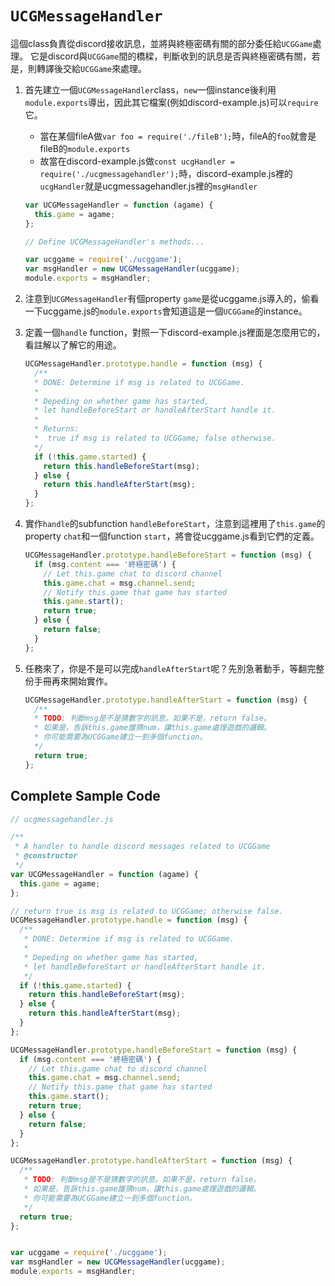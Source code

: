 # `UCGMessageHandler`

這個class負責從discord接收訊息，並將與終極密碼有關的部分委任給`UCGGame`處理。
它是discord與`UCGGame`間的橋樑，判斷收到的訊息是否與終極密碼有關，若是，則轉譯後交給`UCGGame`來處理。

1. 首先建立一個`UCGMessageHandler`class，`new`一個instance後利用`module.exports`導出，因此其它檔案(例如discord-example.js)可以`require`它。

    * 當在某個fileA做`var foo = require('./fileB');`時，fileA的`foo`就會是fileB的`module.exports`
    * 故當在discord-example.js做`const ucgHandler = require('./ucgmessagehandler');`時，discord-example.js裡的`ucgHandler`就是ucgmessagehandler.js裡的`msgHandler`

    ```javascript
    var UCGMessageHandler = function (agame) {
      this.game = agame;
    };

    // Define UCGMessageHandler's methods...

    var ucggame = require('./ucggame');
    var msgHandler = new UCGMessageHandler(ucggame);
    module.exports = msgHandler;
    ```

2. 注意到`UCGMessageHandler`有個property `game`是從ucggame.js導入的，偷看一下ucggame.js的`module.exports`會知道這是一個`UCGGame`的instance。

3. 定義一個`handle` function，對照一下discord-example.js裡面是怎麼用它的，看註解以了解它的用途。

    ```javascript
    UCGMessageHandler.prototype.handle = function (msg) {
      /**
      * DONE: Determine if msg is related to UCGGame.
      * 
      * Depeding on whether game has started,
      * let handleBeforeStart or handleAfterStart handle it.
      * 
      * Returns:
      *  true if msg is related to UCGGame; false otherwise.
      */
      if (!this.game.started) {
        return this.handleBeforeStart(msg);
      } else {
        return this.handleAfterStart(msg);
      }
    };
    ```

4. 實作`handle`的subfunction `handleBeforeStart`，注意到這裡用了`this.game`的property `chat`和一個function `start`，將會從ucggame.js看到它們的定義。
    ```javascript
    UCGMessageHandler.prototype.handleBeforeStart = function (msg) {
      if (msg.content === '終極密碼') {
        // Let this.game chat to discord channel
        this.game.chat = msg.channel.send;
        // Notify this.game that game has started
        this.game.start();
        return true;
      } else {
        return false;
      }
    };
    ```

5. 任務來了，你是不是可以完成`handleAfterStart`呢？先別急著動手，等翻完整份手冊再來開始實作。
    ```javascript
    UCGMessageHandler.prototype.handleAfterStart = function (msg) {
      /**
      * TODO: 判斷msg是不是猜數字的訊息。如果不是，return false。
      * 如果是，告訴this.game誰猜num，讓this.game處理遊戲的邏輯。
      * 你可能需要為UCGGame建立一到多個function。
      */
      return true;
    };
    ```


## Complete Sample Code

```javascript
// ucgmessagehandler.js

/**
 * A handler to handle discord messages related to UCGGame
 * @constructor
 */
var UCGMessageHandler = function (agame) {
  this.game = agame;
};

// return true is msg is related to UCGGame; otherwise false.
UCGMessageHandler.prototype.handle = function (msg) {
  /**
   * DONE: Determine if msg is related to UCGGame.
   * 
   * Depeding on whether game has started,
   * let handleBeforeStart or handleAfterStart handle it.
   */
  if (!this.game.started) {
    return this.handleBeforeStart(msg);
  } else {
    return this.handleAfterStart(msg);
  }
};

UCGMessageHandler.prototype.handleBeforeStart = function (msg) {
  if (msg.content === '終極密碼') {
    // Let this.game chat to discord channel
    this.game.chat = msg.channel.send;
    // Notify this.game that game has started
    this.game.start();
    return true;
  } else {
    return false;
  }
};

UCGMessageHandler.prototype.handleAfterStart = function (msg) {
  /**
   * TODO: 判斷msg是不是猜數字的訊息。如果不是，return false。
   * 如果是，告訴this.game誰猜num，讓this.game處理遊戲的邏輯。
   * 你可能需要為UCGGame建立一到多個function。
   */
  return true;
};


var ucggame = require('./ucggame');
var msgHandler = new UCGMessageHandler(ucggame);
module.exports = msgHandler;

```